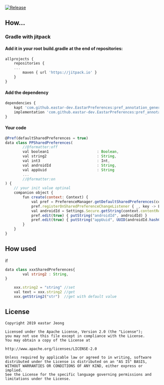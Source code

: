 [![Release](https://jitpack.io/v/eastar-dev/EastarPreferences.svg)](https://jitpack.io/#eastar-dev/EastarPreferences)

## How...

### Gradle with jitpack

#### Add it in your root build.gradle at the end of repositories:
```javascript
allprojects {
    repositories {
	...
        maven { url 'https://jitpack.io' }
    }
}
```
#### Add the dependency
```javascript
dependencies {
    kapt 'com.github.eastar-dev.EastarPreferences:pref_annotation_generator:1.0.7'
    implementation 'com.github.eastar-dev.EastarPreferences:pref_annotation:1.0.7'
}
```
#### Your code
```javascript
@Pref(defaultSharedPreferences = true)
data class PPSharedPreferences(
        //@formatter:off
        val boolean1                      : Boolean,
        val string2                       : String,
        val int3                          : Int,
        val androidId                     : String,
        val appUuid                       : String
        ...
        //@formatter:on
) {
    // your init value optinal
    companion object {
        fun create(context: Context) {
            val pref = PreferenceManager.getDefaultSharedPreferences(context)
            pref.registerOnSharedPreferenceChangeListener { _, key -> Log.w(key, pref.all[key].toString().replace("\n", "_")) }
            val androidId = Settings.Secure.getString(context.contentResolver, Settings.Secure.ANDROID_ID)
            pref.edit(true) { putString("androidId", androidId) }
            pref.edit(true) { putString("appUuid", UUID(androidId.hashCode().toLong(), Build.MODEL.hashCode().toLong()).toString()) }
        }
    }
}

```

## How used
if

```javascript
data class xxxSharedPreferences{
        val string2 : String,
}
```

```javascript
	xxx.string2 = "string" //set
	val text = xxx.string2 //get
	xxx.getString2("str")  //get with default value
```


## License 
 ```code
Copyright 2019 eastar Jeong

Licensed under the Apache License, Version 2.0 (the "License");
you may not use this file except in compliance with the License.
You may obtain a copy of the License at

http://www.apache.org/licenses/LICENSE-2.0

Unless required by applicable law or agreed to in writing, software
distributed under the License is distributed on an "AS IS" BASIS,
WITHOUT WARRANTIES OR CONDITIONS OF ANY KIND, either express or implied.
See the License for the specific language governing permissions and
limitations under the License.
```
